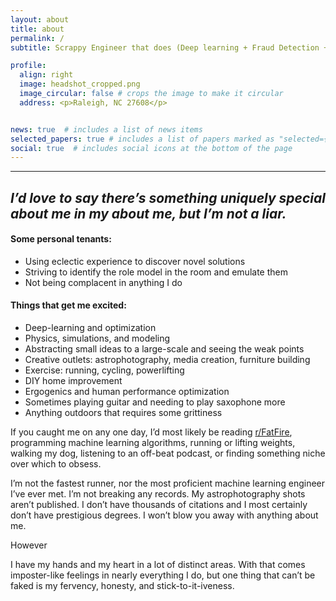 ```yaml
---
layout: about
title: about
permalink: /
subtitle: Scrappy Engineer that does (Deep learning + Fraud Detection + Physics)

profile:
  align: right
  image: headshot_cropped.png
  image_circular: false # crops the image to make it circular
  address: <p>Raleigh, NC 27608</p>


news: true  # includes a list of news items
selected_papers: true # includes a list of papers marked as "selected={true}"
social: true  # includes social icons at the bottom of the page
---
```


---
## _I’d love to say there’s something uniquely special about me in my about me, but I’m not a liar._

#### **Some personal tenants:**

-	Using eclectic experience to discover novel solutions
-	Striving to identify the role model in the room and emulate them
-	Not being complacent in anything I do

#### **Things that get me excited:**
-	Deep-learning and optimization
-	Physics, simulations, and modeling
-	Abstracting small ideas to a large-scale and seeing the weak points
-	Creative outlets: astrophotography, media creation, furniture building
-	Exercise: running, cycling, powerlifting
-	DIY home improvement
-	Ergogenics and human performance optimization
-	Sometimes playing guitar and needing to play saxophone more
-	Anything outdoors that requires some grittiness


If you caught me on any one day, I’d most likely be reading [r/FatFire](https://www.reddit.com/r/fatFIRE/), programming machine learning algorithms, running or lifting weights, walking my dog, listening to an off-beat podcast, or finding something niche over which to obsess.

I’m not the fastest runner, nor the most proficient machine learning engineer I’ve ever met. I’m not breaking any records. My astrophotography shots aren’t published. I don’t have thousands of citations and I most certainly don’t have prestigious degrees. I won’t blow you away with anything about me.

However

I have my hands and my heart in a lot of distinct areas.
With that comes imposter-like feelings in nearly everything I do, but one thing that can’t be faked is my fervency, honesty, and stick-to-it-iveness.